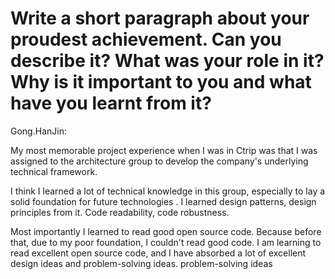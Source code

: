 # Write a short paragraph about your proudest achievement. Can you describe it? What was your role in it? Why is it important to you and what have you learnt from it?





Gong.HanJin:

My most memorable project experience when I was in Ctrip was that I was assigned to the architecture group to develop the company's underlying technical framework. 



I think I learned a lot of technical knowledge in this group, especially to lay a solid foundation for future technologies . I learned design patterns, design principles from it. Code readability, code robustness. 



Most importantly I learned to read good open source code. Because before that, due to my poor foundation, I couldn't read good code. I am learning to read excellent open source code, and I have absorbed a lot of excellent design ideas and problem-solving ideas. problem-solving ideas